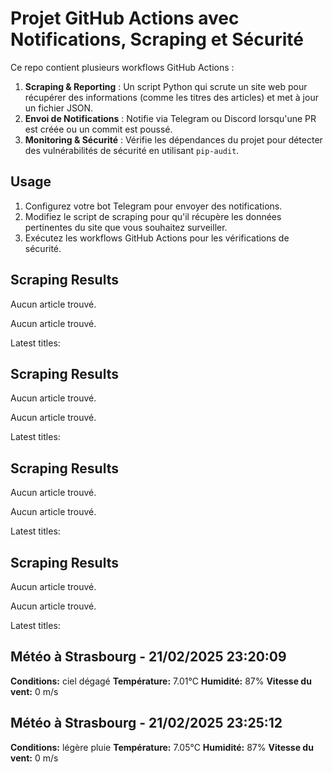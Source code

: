 # Projet GitHub Actions avec Notifications, Scraping et Sécurité

Ce repo contient plusieurs workflows GitHub Actions :

1. **Scraping & Reporting** : Un script Python qui scrute un site web pour récupérer des informations (comme les titres des articles) et met à jour un fichier JSON.
2. **Envoi de Notifications** : Notifie via Telegram ou Discord lorsqu'une PR est créée ou un commit est poussé.
3. **Monitoring & Sécurité** : Vérifie les dépendances du projet pour détecter des vulnérabilités de sécurité en utilisant `pip-audit`.

## Usage

1. Configurez votre bot Telegram pour envoyer des notifications.
2. Modifiez le script de scraping pour qu'il récupère les données pertinentes du site que vous souhaitez surveiller.
3. Exécutez les workflows GitHub Actions pour les vérifications de sécurité.



## Scraping Results
Aucun article trouvé.

Aucun article trouvé.

Latest titles: 



## Scraping Results
Aucun article trouvé.

Aucun article trouvé.

Latest titles: 



## Scraping Results
Aucun article trouvé.

Aucun article trouvé.

Latest titles: 



## Scraping Results
Aucun article trouvé.

Aucun article trouvé.

Latest titles: 

## Météo à Strasbourg - 21/02/2025 23:20:09
**Conditions:** ciel dégagé
**Température:** 7.01°C
**Humidité:** 87%
**Vitesse du vent:** 0 m/s

## Météo à Strasbourg - 21/02/2025 23:25:12
**Conditions:** légère pluie
**Température:** 7.05°C
**Humidité:** 87%
**Vitesse du vent:** 0 m/s
